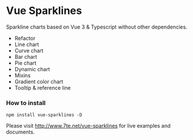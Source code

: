 # Vue Sparklines

Sparkline charts based on Vue 3 & Typescript without other dependencies.

* Refactor
* Line chart
* Curve chart
* Bar chart
* Pie chart
* Dynamic chart
* Mixins
* Gradient color chart
* Tooltip & reference line
### How to install
```
npm install vue-sparklines -D

```

Please visit http://www.7te.net/vue-sparklines for live examples and documents.